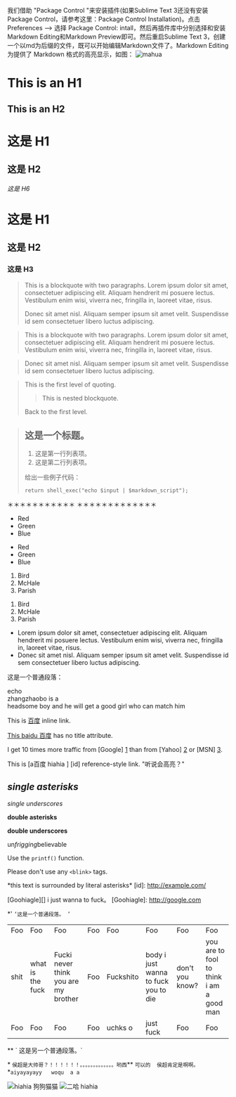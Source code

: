 我们借助 "Package Control "来安装插件(如果Sublime Text 3还没有安装Package Control，请参考这里：Package Control Installation)。点击 Preferences --> 选择 Package Control: intall，然后再插件库中分别选择和安装Markdown Editing和Markdown Preview即可。然后重启Sublime Text 3，创建一个以md为后缀的文件，既可以开始编辑Markdown文件了。Markdown Editing 为提供了 Markdown 格式的高亮显示，如图：
![mahua](mahua-logo.jpg)


This is an H1
=============

This is an H2
-------------
# 这是 H1

## 这是 H2

###### 这是 H6


# 这是 H1 #

## 这是 H2 ##

### 这是 H3 ######
> This is a blockquote with two paragraphs. Lorem ipsum dolor sit amet,
> consectetuer adipiscing elit. Aliquam hendrerit mi posuere lectus.
> Vestibulum enim wisi, viverra nec, fringilla in, laoreet vitae, risus.
> 
> Donec sit amet nisl. Aliquam semper ipsum sit amet velit. Suspendisse
> id sem consectetuer libero luctus adipiscing.
> 
>


 > This is a blockquote with two paragraphs. Lorem ipsum dolor sit amet,
consectetuer adipiscing elit. Aliquam hendrerit mi posuere lectus.
Vestibulum enim wisi, viverra nec, fringilla in, laoreet vitae, risus.

> Donec sit amet nisl. Aliquam semper ipsum sit amet velit. Suspendisse
id sem consectetuer libero luctus adipiscing.



> This is the first level of quoting.
>
> > This is nested blockquote.
>
> Back to the first level.




> ## 这是一个标题。
> 
> 1.   这是第一行列表项。
> 2.   这是第二行列表项。
> 
> 给出一些例子代码：
> 
>     return shell_exec("echo $input | $markdown_script");


＊＊＊＊＊＊＊＊＊＊＊          ＊＊＊＊＊＊＊＊＊＊＊＊＊

*   Red
*   Green
*   Blue

-   Red
-   Green
-   Blue


1.  Bird
2.  McHale
3.  Parish


<ol>
<li>Bird</li>
<li>McHale</li>
<li>Parish</li>
</ol>




*   Lorem ipsum dolor sit amet, consectetuer adipiscing elit.
    Aliquam hendrerit mi posuere lectus. Vestibulum enim wisi,
    viverra nec, fringilla in, laoreet vitae, risus.
*   Donec sit amet nisl. Aliquam semper ipsum sit amet velit.
    Suspendisse id sem consectetuer libero luctus adipiscing.




这是一个普通段落：

 echo    
      zhangzhaobo 
      is 
      a  
      headsome 
      boy 
      and he 
      will 
      get
       a 
       good
        girl 
        who can 
        match 
        him





This is [百度](http://www.baidu.com/ "Titlebaidu qunilaomu a ") inline link.

[This baidu 百度](http://www.baidu.com/) has no title attribute.







I get 10 times more traffic from [Google] [1] than from
[Yahoo] [2] or [MSN] [3].

  [1]: http://google.com/        "Google"
  [2]: http://search.yahoo.com/  "Yahoo Search"
  [3]: http://search.msn.com/    "MSN Search"


 
 This is [a百度  hiahia  ] [id] reference-style link. "听说会高亮？"



## *single asterisks*   

_single underscores_

**double asterisks**

__double underscores__

un*frigging*believable


Use the `printf()` function.

Please don't use any `<blink>` tags.

\*this text is surrounded by literal asterisks\*
 [id]: http://example.com/  


 [Goohiagle][]  i just wanna to fuck。
 [Goohiagle]: http://google.com





*'
`‘这是一个普通段落。 ’`
<table>
    <tr> 
        <td>Foo</td>
        <td>Foo</td> 
        <td>Foo</td> <td>Foo</td> 
        <td>Foo</td> 
        <td>Foo</td> <td>Foo</td> <td>Foo</td> 
     <tr> 
        <td>shit</td>
        <td>what
         is the  fuck </td> 
        <td>Fucki never think you are  my brother </td> <td>Foo</td> 
        <td>Fuckshito</td> 
        <td>body  i  just  wanna to fuck you to die</td> <td>don't you know?
        </td> 
        <td>you are to fool to think i am a  good man </td>      
    </tr>     <tr> 
        <td>Foo</td>
        <td>Foo</td> 
        <td>Foo</td> <td>Foo</td>
        <td>uchks o</td> <td>just fuck</td> <td>Foo</td> <td>Foo</td> 
    </tr> 
</table> 
 **  ` 这是另一个普通段落。`

\*  `侯超是大帅哥？！！！！！！。。。。。。。。。。。。。哟西`\**
`可以的  侯超肯定是啊啊。`
*`aiyayayayy   woqu  a a`

![hiahia 狗狗猫猫](http://pic.sc.chinaz.com/files/pic/pic9/201508/apic14052.jpg)
![二哈  hiahia ](http://img05.tooopen.com/images/20150830/tooopen_sy_140703593676.jpg)
